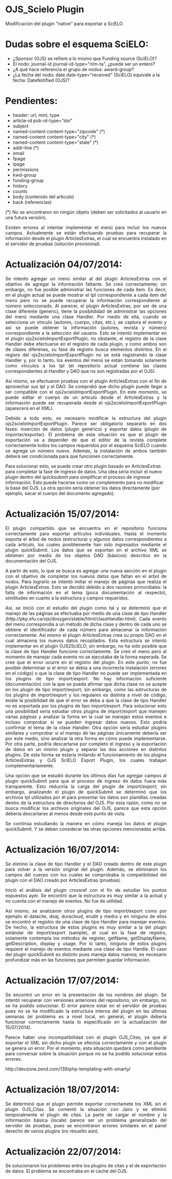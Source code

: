 # OJS_Scielo Plugin
<p align="justify">Modificación del plugin "native" para exportar a SciELO.</p>

Dudas sobre el esquema SciELO:
==============================

- ¿Sponsor (OJS) se refiere a lo mismo que Funding source (SciELO)?
- El nodo: journal-id journal-id-type="nlm-ta", ¿puede ser un entero?
- ¿A qué hace referencia el grupo de nodos: award-group?
- ¿La fecha del nodo: date date-type="received" (SciELO) equivale a la fecha: DateNotified (OJS)?

Pendientes:
===========

- header: url, mml, type
- article-id pub-id-type="doi"
- subject
- named-content content-type="zipcode" (*)
- named-content content-type="city" (*)
- named-content content-type="state" (*)
- addr-line (*)
- email
- fpage
- lpage
- permissions
- kwd-group
- funding-group
- history
- counts
- body (contenido del artículo)
- back (referencias)

<p align="justify">(*) No se encontraron en ningún objeto (deben ser solicitados al usuario en una futura versión).</p>

<p align="justify">Existen errores al intentar implementar el menú para incluír los nuevos campos. Actualmente se están efectuando pruebas para recuperar la información desde el plugin ArticlesExtras, el cual se encuentra instalado en el servidor de pruebas (solución provisional).</p>

Actualización 04/07/2014:
=========================

<p align="justify">Se intentó agregar un menú similar al del plugin ArticlesExtras con el objetivo de agregar la información faltante. Se creó correctamente; sin embargo, no fue posible administrar las funciones de cada ítem. Es decir, en el plugin actual se puede mostrar el tpl correspondiente a cada ítem del menú pero no se puede recuperar la información correspondiente al número seleccionado. Al parecer, el plugin ArticlesExtras, por ser de una clase diferente (generic), tiene la posiblididad de administrar las opciones del menú mediante una clase Handler. Por medio de ella, cuando se selecciona un vínculo (autores, cuerpo, citas, etc.), se captura el evento y así se puede obtener la información (autores, revista y número) correspondiente a la selección del usuario. Esto se intentó implementar en el plugin ojs2scieloImportExportPlugin; no obstante, el registro de la clase Handler debe efectuarse en el registro de cada plugin, y como ambos son de clases diferenes, su fase de registro busca elementos distintos. En el regisro del ojs2scieloImportExportPlugin no se está registrando la clase Handler y, por lo tanto, los eventos del menú se están tomando solamente como vínculos a los tpl (el repositorio actual contiene las clases correspondientes al Handler y DAO que no son registradas por el OJS).</p>
<p align="justify">Así mismo, se efectuaron pruebas con el plugin ArticlesExtras con el fin de aprovechar sus tpl y el DAO. Se comprobó que dicho plugin puede llegar a ser compatible con el ojs2scieloImportExportPlugin. En este momento, se puede editar el cuerpo de un artículo desde el ArticlesExtras y la información puede ser recuperada desde el ojs2scieloImportExportPlugin (aparecerá en el XML).</p>
<p align="justify">Debido a todo esto, es necesario modificar la estructura del plugin ojs2scieloImportExportPlugin. Parece ser obligatorio separarlo en dos fases: inserción de datos (plugin genérico) y exportar datos (plugin de importar/exportar). El problema de esta situación es que el plugin de exportación va a depender de que el editor de la revista complete correctamente todos los campos requeridos por el esquema SciELO cuando se agrega un número nuevo. Además, la instalación de ambos también deberá ser condicionada para que funcionen correctamente.</p>
<p>Para solucionar esto, se puede crear otro plugin basado en ArticlesExtras para completar la fase de ingreso de datos. Una idea sería incluír el nuevo plugin dentro del quicksubmit para simplificar el proceso de ingresar información. Esto puede hacerse como un complemento para no modificar la base del OJS. La otra opción sería obtener los datos directamente (por ejemplo, sacar el cuerpo del documento agregado).</p>

Actualización 15/07/2014:
=========================

<p align="justify">El plugin compartido que se encuentra en el repositorio funciona correctamente para exportar artículos individuales. Hasta el momento exporta el árbol de nodos (estructura) y algunos datos correspondientes a cada artículo, los cuales posiblemente han sido ingresados mediante el plugin quickSubmit. Los datos que se exportan en el archivo XML se obtienen por medio de los objetos DAO (básicos) descritos en la documentación del OJS.</p>
<p align="justify">A partir de esto, lo que se busca es agregar una nueva sección en el plugin con el objetivo de completar los nuevos datos que faltan en el árbol de nodos. Para lograrlo se intentó imitar el manejo de páginas que realiza el plugin ArticlesExtras. Esto se decidió debido a dos razones primordiales: la falta de información en el tema (poca documentación al respecto), similitudes en cuanto a la estructura y campos requeridos.</p>
<p align="justify">Así, se inició con el estudio del plugin como tal y se determinó que el manejo de las páginas se efectuaba por medio de una clase de tipo Handler (http://pkp.sfu.ca/ojs/doxygen/stable/html/classHandler.html). Cada evento del menú correspondía a un método de dicha clase y dentro de cada uno se obtiene el identificador de cada número para almacenar la información correctamente. Así mismo el plugin ArticlesExtras crea su propio DAO en el cual almacena los nuevos datos recopilados. Esta estructura se intentó implementar en el plugin OJS2SciELO; sin embargo, no ha sido posible que la clase de tipo Handler funcione correctamente. Se creó el menú pero al momento de manejar cada evento no se ejecutaba de la forma esperada. Se cree que el error ocurre en el registro del plugin. En este punto, no fue posible determinar si el error se debía a una incorrecta instalación (errores en el código) o que la clase de tipo Handler no puede ser implementada en los plugins de tipo import/export. No hay información suficiente (documentación) con la que se pueda afirmar que dicha clase no se acepte en los plugin de tipo import/export; sin embargo, como las estructuras de los plugins de import/export y los regulares es distinta a nivel de código, existe la posibilidad de que el error se deba a que la clase de tipo Handler no es soportada por los plugins de tipo import/export. Para solucionar esto una posibilidad sería estudiar otros plugins de import/export que manejen varias páginas y analizar la forma en la cual se manejan estos eventos e incluso comprobar si se pueden ingresar datos nuevos. Esto podría confirmar el tema de la clase Handler. Otra opción sería estudiar plugins similares y comprobar si el manejo de las páginas únicamente debería ser por este medio, sino analizar la otra forma en cómo puede implementarse. Por otra parte, podría descartarse por completo el ingreso y la exportación de datos en un mismo plugin y separar las dos acciones en distintos plugins. De esta forma se estaría imitando el funcionamiento de los plugins ArticlesExtras y OJS SciELO Export Plugin, los cuales trabajan complementariamente.</p>
<p align="justify">Una opción que se estudió durante los últimos días fue agregar campos al plugin quickSubmit para que el proceso de ingreso de datos fuera más transparente. Esto reduciría la carga del plugin de import/export; sin embargo, analizando el plugin de quickSubmit se determinó que los archivos tpl utilizados por él para presentar los datos son plantillas creadas dentro de la estructura de directorios del OJS. Por esta razón, como no se busca modificar los archivos originales del OJS, parece que esta opción debería descartarse al menos desde este punto de vista.</p>
<p align="justify">Se continúa estudiando la manera en cómo maneja los datos el plugin quickSubmit. Y se deben considerar las otras opciones mencionadas arriba.</p>

Actualización 16/07/2014:
=========================

<p align="justify">Se eliminó la clase de tipo Handler y el DAO creado dentro de este plugin para volver a la versión original del plugin. Además, se eliminaron los campos del cuerpo con los cuales se comprobaba la compatibilidad del plugin con el DAO creado por ArticlesExtras (pruebas).</p>
<p align="justify">Inició el análisis del plugin crossref con el fin de estudiar los puntos expuestos ayer. Se encontró que la estructura es muy similar a la actual y no cuenta con el manejo de eventos. No fue de utilidad.</p>
<p align="justify">Así mismo, se analizaron otros plugins de tipo import/export como por ejemplo el datacite, doaj, duracloud, erudit y medra y en ninguno de ellos se encontró el registro de una clase de tipo Handler para manejar eventos. De hecho, la estructura de estos plugins es muy similar a la del plugin estándar de import/export (sample), el cual en la fase de registro, solamente contempla los métodos de register, getName, getDisplayName, getDescription, display y usage. Por lo tanto, ninguno de estos plugins requiere el manejo de eventos mediante una clase de tipo Handle. El caso del plugin quickSubmit es distinto pues maneja datos nuevos; es necesario profundizar más en las funciones que permiten guardar información.</p>

Actualización 17/07/2014:
=========================

<p align="justify">Se encontró un error en la presentación de los nombres del plugin. Se intentó recuperar con versiones anteriores del repositorio; sin embargo, no se ha podido solucionar. El error parece estar en el servidor de pruebas pues no se ha modificado la estructura interna del plugin en las últimas semanas (el problema es a nivel local, en general, el plugin debería funcionar correctamente hasta lo especificado en la actualización del 15/07/2014).</p>
<p align="justify">Parece haber una incompatibilidad con el plugin OJS_Citas, ya que al exportar el XML sin dicho plugin se efectúa correctamente y con el plugin se genera un error. Por el momento, esta situación quedará como pendiente para conversar sobre la situación porque no se ha podido solucionar estos errores.</p>
<p align="justify">http://devzone.zend.com/139/php-templating-with-smarty/</p>


Actualización 18/07/2014:
=========================
<p align="justify">Se determinó que el plugin permite exportar correctamete los XML sin el plugin OJS_Citas. Se comentó la situación con Jairo y se eliminó temporalmente el plugin de citas. La parte de cargar el nombre y la información básica (locale) parece ser un problema generalizado del servidor de pruebas, pues se encontraron errores similares en el panel derecho de varios plugins (no resuelto aún).</p>

Actualización 22/07/2014:
=========================
Se solucionaron los problemas entre los plugins de citas y el de exportación de datos. El problema se encontraba en el caché del OJS.
